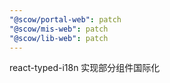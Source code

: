 ```yaml
---
"@scow/portal-web": patch
"@scow/mis-web": patch
"@scow/lib-web": patch
---
```


react-typed-i18n 实现部分组件国际化
